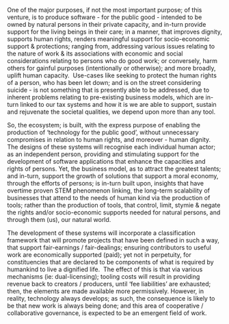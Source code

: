 One of the major purposes, if not the most important purpose; of this venture, is to produce software - for the public good - intended to be owned by natural persons in their private capacity, and in-turn provide support for the living beings in their care; in a manner, that improves dignity, supports human rights, renders meaningful support for socio-economic support & protections; ranging from, addressing various issues relating to the nature of work & its associations with economic and social considerations relating to persons who do good work; or conversely, harm others for gainful purposes (intentionally or otherwise); and more broadly, uplift human capacity.  Use-cases like seeking to protect the human rights of a person, who has been let down; and is on the street considering suicide - is not something that is presently able to be addressed, due to inherent problems relating to pre-existing business models, which are in-turn linked to our tax systems and how it is we are able to support, sustain and rejuvenate the societal qualities, we depend upon more than any tool.  

So, the  ecosystem; is built, with the express purpose of enabling the production of ‘technology for the public good’, without unnecessary compromises in relation to human rights, and moreover - human dignity.  The designs of these systems will recognise each individual human actor; as an independent person, providing and stimulating support for the development of software applications that enhance the capacities and rights of persons. Yet, the business model, as to attract the greatest talents; and in-turn, support the growth of solutions that support a moral economy, through the efforts of persons; is in-turn built upon, insights that have overtime proven STEM phenomenon linking, the long-term scalability of businesses that attend to the needs of human kind via the production of tools; rather than the production of tools, that control, limit, stymie & negate the rights and/or socio-economic supports needed for natural persons, and through them (us), our natural world.

The development of these systems will incorporate a classification framework that will promote projects that have been defined in such a way, that support fair-earnings / fair-dealings; ensuring contributors to useful work are economically supported (paid); yet not in perpetuity, for constituencies that are declared to be components of what is required by humankind to live a dignified life.  The effect of this is that via various mechanisms (ie: dual-licensing); tooling costs will result in providing revenue back to creators / producers, until ‘fee liabilities’ are exhausted; then, the elements are made available more permissively. However, in reality, technology always develops; as such, the consequence is likely to be that new work is always being done; and this area of cooperative / collaborative governance, is expected to be an emergent field of work.
